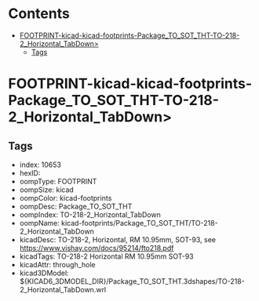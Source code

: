 



Contents
========

* [FOOTPRINT-kicad-kicad-footprints-Package_TO_SOT_THT-TO-218-2_Horizontal_TabDown>](#footprint-kicad-kicad-footprints-package_to_sot_tht-to-218-2_horizontal_tabdown)
	* [Tags](#tags)

# FOOTPRINT-kicad-kicad-footprints-Package_TO_SOT_THT-TO-218-2_Horizontal_TabDown>

## Tags

- index: 10653
- hexID: 
- oompType: FOOTPRINT
- oompSize: kicad
- oompColor: kicad-footprints
- oompDesc: Package_TO_SOT_THT
- oompIndex: TO-218-2_Horizontal_TabDown
- oompName: kicad-footprints/Package_TO_SOT_THT/TO-218-2_Horizontal_TabDown
- kicadDesc: TO-218-2, Horizontal, RM 10.95mm, SOT-93, see https://www.vishay.com/docs/95214/fto218.pdf
- kicadTags: TO-218-2 Horizontal RM 10.95mm SOT-93
- kicadAttr: through_hole
- kicad3DModel: ${KICAD6_3DMODEL_DIR}/Package_TO_SOT_THT.3dshapes/TO-218-2_Horizontal_TabDown.wrl
